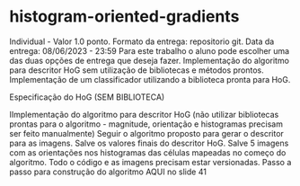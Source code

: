 # histogram-oriented-gradients

Individual - Valor 1.0 ponto.
Formato da entrega: repositorio git.
Data da entrega: 
08/06/2023 - 23:59
Para este trabalho o aluno pode escolher uma das duas opções de entrega que deseja fazer.
Implementação do algoritmo para descritor HoG sem utilização de bibliotecas e métodos prontos.
Implementação de um classificador utilizando a biblioteca pronta para HoG.


Especificação do HoG (SEM BIBLIOTECA)

IImplementação do algoritmo para descritor HoG (não utilizar bibliotecas prontas para o algoritmo - magnitude, orientação e histogramas precisam ser feito manualmente)
Seguir o algoritmo proposto para gerar o descritor para as imagens.
Salve os valores finais do descritor HoG. 
Salve 5 imagens com as orientações nos histogramas das células mapeadas no começo do algoritmo.
Todo o código e as imagens precisam estar versionadas.
Passo a passo para construção do algoritmo AQUI no slide 41 
